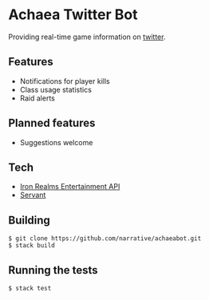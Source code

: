 # Achaea Twitter Bot
Providing real-time game information on [twitter](link-to-twitter).

## Features
* Notifications for player kills
* Class usage statistics
* Raid alerts

## Planned features
* Suggestions welcome

## Tech
* [Iron Realms Entertainment API](link-to-docs)
* [Servant](link-to-hackage)

## Building
    $ git clone https://github.com/narrative/achaeabot.git
    $ stack build

## Running the tests
    $ stack test


